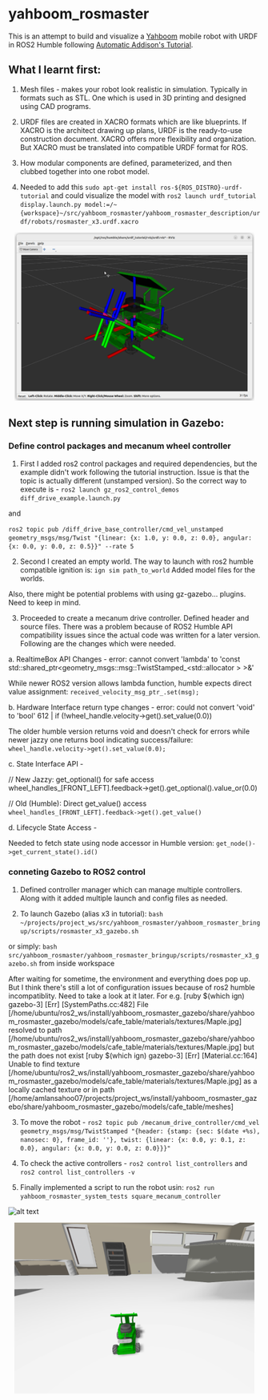 # yahboom_rosmaster 

This is an attempt to build and visualize a [Yahboom](https://github.com/YahboomTechnology/ROSMASTERX3) mobile robot with URDF in ROS2 Humble following [Automatic Addison's Tutorial](https://automaticaddison.com/create-and-visualize-a-mobile-robot-with-urdf-ros-2-jazzy/).


## What I learnt first:

1. Mesh files - makes your robot look realistic in simulation. Typically in formats such as STL. One which is used in 3D printing and designed using CAD programs.

2. URDF files are created in XACRO formats which are like blueprints. If XACRO is the architect drawing up plans, URDF is the ready-to-use construction document. XACRO offers more flexibility and organization. But XACRO must be translated into compatible URDF format for ROS.

3. How modular components are defined, parameterized,  and then clubbed together into one robot model.

4. Needed to add this `sudo apt-get install ros-${ROS_DISTRO}-urdf-tutorial` and could visualize the model with `ros2 launch urdf_tutorial display.launch.py model:=/~{workspace}~/src/yahboom_rosmaster/yahboom_rosmaster_description/urdf/robots/rosmaster_x3.urdf.xacro`


<div align=center>
<img src="./yahboom_rosmaster_description/robot_img.png" alt="Yahboom RosMaster Mobile Robot" width="480">
</div>

## Next step is running simulation in Gazebo:

### Define control packages and mecanum wheel controller

1. First I added ros2 control packages and required dependencies, but the example didn't work following the tutorial instruction. Issue is that the topic is actually different (unstamped version). So the correct way to execute is -
`ros2 launch gz_ros2_control_demos diff_drive_example.launch.py`

and

`ros2 topic pub /diff_drive_base_controller/cmd_vel_unstamped geometry_msgs/msg/Twist "{linear: {x: 1.0, y: 0.0, z: 0.0}, angular: {x: 0.0, y: 0.0, z: 0.5}}" --rate 5`

2. Second I created an empty world. The way to launch with ros2 humble compatible ignition is:
`ign sim path_to_world`
Added model files for the worlds.

Also, there might be potential problems with using gz-gazebo... plugins. Need to keep in mind.

3. Proceeded to create a mecanum drive controller. Defined header and source files. There was a problem because of ROS2 Humble API compatibility issues since the actual code was written for a later version. Following are the changes which were needed.

a. RealtimeBox API Changes - error: cannot convert 'lambda' to 'const std::shared_ptr<geometry_msgs::msg::TwistStamped_<std::allocator<void> > >&'

While newer ROS2 version allows lambda function, humble expects direct value assignment:
`received_velocity_msg_ptr_.set(msg);`

b. Hardware Interface return type changes - error: could not convert 'void' to 'bool'
612 |       if (!wheel_handle.velocity->get().set_value(0.0)) 

The older humble version returns void and doesn't check for errors while newer jazzy one returns bool indicating success/failure:
`wheel_handle.velocity->get().set_value(0.0);`

c. State Interface API - 

// New Jazzy: get_optional() for safe access
wheel_handles_[FRONT_LEFT].feedback->get().get_optional().value_or(0.0)

// Old (Humble): Direct get_value() access
`wheel_handles_[FRONT_LEFT].feedback->get().get_value()`

d. Lifecycle State Access -

Needed to fetch state using node accessor in Humble version:
`get_node()->get_current_state().id()`

### conneting Gazebo to ROS2 control

1. Defined controller manager which can manage multiple controllers. Along with it added multiple launch and config files as needed.

2. To launch Gazebo (alias x3 in tutorial):
`bash ~/projects/project_ws/src/yahboom_rosmaster/yahboom_rosmaster_bringup/scripts/rosmaster_x3_gazebo.sh`

or simply:
`bash src/yahboom_rosmaster/yahboom_rosmaster_bringup/scripts/rosmaster_x3_gazebo.sh` from inside workspace

After waiting for sometime, the environment and everything does pop up. But I think there's still a lot of configuration issues because of ros2 humble incompatiblity. Need to take a look at it later. For e.g.
[ruby $(which ign) gazebo-3] [Err] [SystemPaths.cc:482] File [/home/ubuntu/ros2_ws/install/yahboom_rosmaster_gazebo/share/yahboom_rosmaster_gazebo/models/cafe_table/materials/textures/Maple.jpg] resolved to path [/home/ubuntu/ros2_ws/install/yahboom_rosmaster_gazebo/share/yahboom_rosmaster_gazebo/models/cafe_table/materials/textures/Maple.jpg] but the path does not exist
[ruby $(which ign) gazebo-3] [Err] [Material.cc:164] Unable to find texture [/home/ubuntu/ros2_ws/install/yahboom_rosmaster_gazebo/share/yahboom_rosmaster_gazebo/models/cafe_table/materials/textures/Maple.jpg] as a locally cached texture or in path [/home/amlansahoo07/projects/project_ws/install/yahboom_rosmaster_gazebo/share/yahboom_rosmaster_gazebo/models/cafe_table/meshes]

3. To move the robot -
`ros2 topic pub /mecanum_drive_controller/cmd_vel geometry_msgs/msg/TwistStamped "{header: {stamp: {sec: $(date +%s), nanosec: 0}, frame_id: ''}, twist: {linear: {x: 0.0, y: 0.1, z: 0.0}, angular: {x: 0.0, y: 0.0, z: 0.0}}}"`

4. To check the active controllers -
`ros2 control list_controllers` and `ros2 control list_controllers -v`

5. Finally implemented a script to run the robot usin:
`ros2 run yahboom_rosmaster_system_tests square_mecanum_controller`

![alt text](image.png)

<div align=center>
<img src="./yahboom_rosmaster_system_tests/robot_script.png" alt="Robot Square Path" width="480">
</div>